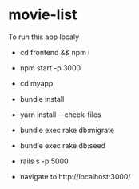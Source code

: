 # movie-list

To run this app localy

- cd frontend && npm i 
- npm start -p 3000

- cd myapp
- bundle install
- yarn install --check-files
- bundle exec rake db:migrate
- bundle exec rake db:seed
- rails s -p 5000
- navigate to http://localhost:3000/
